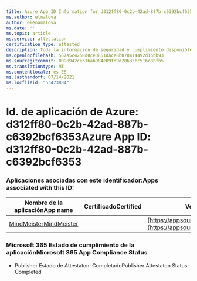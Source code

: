 ```yaml
---
title: Azure App ID Information for d312ff80-0c2b-42ad-887b-c6392bcf6353
ms.author: elmalova
author: elenamalova
ms.date: ''
ms.topic: article
ms.service: attestation
certification_type: attested
description: Toda la información de seguridad y cumplimiento disponible para d312ff80-0c2b-42ad-887b-c6392bcf6353.
ms.openlocfilehash: 557a5c4258d0ce3851dace8b078414492d16bb93
ms.sourcegitcommit: 0098942ce316ab984e09fd9d2063cbc516c8bfb5
ms.translationtype: MT
ms.contentlocale: es-ES
ms.lasthandoff: 07/14/2021
ms.locfileid: "53423804"
---
```

# <a name="azure-app-id-d312ff80-0c2b-42ad-887b-c6392bcf6353"></a><span data-ttu-id="c850e-103">Id. de aplicación de Azure: d312ff80-0c2b-42ad-887b-c6392bcf6353</span><span class="sxs-lookup"><span data-stu-id="c850e-103">Azure App ID: d312ff80-0c2b-42ad-887b-c6392bcf6353</span></span>


### <a name="apps-associated-with-this-id"></a><span data-ttu-id="c850e-104">Aplicaciones asociadas con este identificador:</span><span class="sxs-lookup"><span data-stu-id="c850e-104">Apps associated with this ID:</span></span>
| <span data-ttu-id="c850e-105">**Nombre de la aplicación**</span><span class="sxs-lookup"><span data-stu-id="c850e-105">**App name**</span></span> | <span data-ttu-id="c850e-106">**Certificado**</span><span class="sxs-lookup"><span data-stu-id="c850e-106">**Certified**</span></span> | <span data-ttu-id="c850e-107">**Ver en AppSource**</span><span class="sxs-lookup"><span data-stu-id="c850e-107">**View in AppSource**</span></span> |
|-|-|-|
| [<span data-ttu-id="c850e-108">MindMeister</span><span class="sxs-lookup"><span data-stu-id="c850e-108">MindMeister</span></span>](https://docs.microsoft.com/en-us/microsoft-365-app-certification/forward/WA104381116) |  | [https://appsource.microsoft.com/product/office/WA104381116](https://appsource.microsoft.com/product/office/WA104381116) |

### <a name="microsoft-365-app-compliance-status"></a><span data-ttu-id="c850e-109">Microsoft 365 Estado de cumplimiento de la aplicación</span><span class="sxs-lookup"><span data-stu-id="c850e-109">Microsoft 365 App Compliance Status</span></span>
- <span data-ttu-id="c850e-110">Publisher Estado de Attestaton: Completado</span><span class="sxs-lookup"><span data-stu-id="c850e-110">Publisher Attestaton Status: Completed</span></span>
